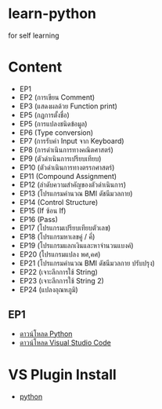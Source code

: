 # learn-python
for self learning

# Content
- EP1
- EP2 (การเขียน Comment)
- EP3 (แสดงผลด้วย Function print)
- EP5 (กฏการตั้งชื่อ)
- EP5 (การแปลงชนิดข้อมูล)
- EP6 (Type conversion)
- EP7 (การรับค่า Input จาก Keyboard)
- EP8 (การดำเนินการทางคณิตศาสตร์)
- EP9 (ตัวดำเนินการเปรียบเทียบ)
- EP10 (ตัวดำเนินการทางตรรกศาสตร์)
- EP11 (Compound Assignment)
- EP12 (ลำดับความสำคัญของตัวดำเนินการ)
- EP13 (โปรแกรมคำนวณ BMI ดัชนีมวลกาย)
- EP14 (Control Structure)
- EP15 (If ซ้อน If)
- EP16 (Pass)
- EP17 (โปรแกรมเปรียบเทียบตัวเลข)
- EP18 (โปรแกรมหาเลขคู่ / คี่)
- EP19 (โปรแกรมแลกเงินและหาจำนวนแบงค์)
- EP20 (โปรแกรมแปลง พศ,คศ)
- EP21 (โปรแกรมคำนวณ BMI ดัชนีมวลกาย ปรับปรุง)
- EP22 (เจาะลึกการใช้ String)
- EP23 (เจาะลึกการใช้ String 2)
- EP24 (แปลงอุณหภูมิ)
## EP1
- [ดาวน์โหลด Python](https://www.python.org/downloads)
- [ดาวน์โหลด Visual Studio Code](https://code.visualstudio.com/download)


# VS Plugin Install
* [python](https://marketplace.visualstudio.com/items?itemName=ms-python.python)

